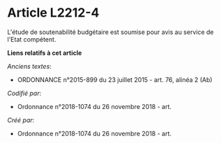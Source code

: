 # Article L2212-4

L'étude de soutenabilité budgétaire est soumise pour avis au service de l'Etat compétent.

**Liens relatifs à cet article**

_Anciens textes_:

  - ORDONNANCE n°2015-899 du 23 juillet 2015 - art. 76, alinéa 2 (Ab)

_Codifié par_:

  - Ordonnance n°2018-1074 du 26 novembre 2018 - art.

_Créé par_:

  - Ordonnance n°2018-1074 du 26 novembre 2018 - art.
